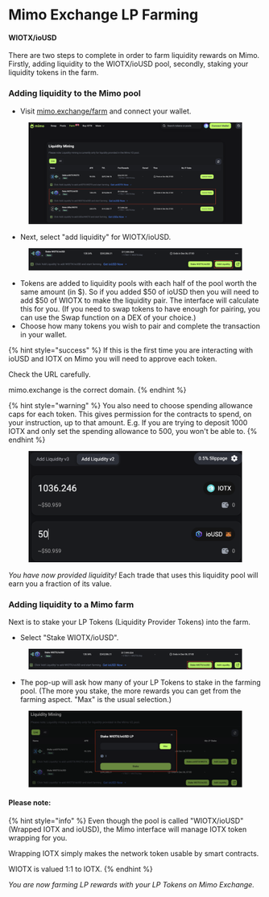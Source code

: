 # Mimo Exchange LP Farming

#### WIOTX/ioUSD

There are two steps to complete in order to farm liquidity rewards on Mimo. Firstly, adding liquidity to the WIOTX/ioUSD pool, secondly, staking your liquidity tokens in the farm.

### Adding liquidity to the Mimo pool

* Visit [mimo.exchange/farm](https://mimo.exchange/farm) and connect your wallet.

<figure><img src="../../.gitbook/assets/Screenshot 2024-11-29 at 10.40.41 (1).png" alt=""><figcaption></figcaption></figure>

* Next, select "add liquidity" for WIOTX/ioUSD.

<figure><img src="../../.gitbook/assets/Screenshot 2024-11-29 at 10.45.40.png" alt=""><figcaption></figcaption></figure>

* Tokens are added to liquidity pools with each half of the pool worth the same amount (in $). So if you added $50 of ioUSD then you will need to add $50 of WIOTX to make the liquidity pair. The interface will calculate this for you. (If you need to swap tokens to have enough for pairing, you can use the Swap function on a DEX of your choice.)
* Choose how many tokens you wish to pair and complete the transaction in your wallet.

{% hint style="success" %}
If this is the first time you are interacting with ioUSD and IOTX on Mimo you will need to approve each token.

Check the URL carefully.

mimo.exchange is the correct domain.
{% endhint %}

{% hint style="warning" %}
You also need to choose spending allowance caps for each token. This gives permission for the contracts to spend, on your instruction, up to that amount. E.g. If you are trying to deposit 1000 IOTX and only set the spending allowance to 500, you won't be able to.
{% endhint %}

<figure><img src="../../.gitbook/assets/Screenshot 2024-11-29 at 10.51.56 (2).png" alt=""><figcaption></figcaption></figure>

_You have now provided liquidity!_ Each trade that uses this liquidity pool will earn you a fraction of its value.

### Adding liquidity to a Mimo farm

Next is to stake your LP Tokens (Liquidity Provider Tokens) into the farm.

* Select "Stake WIOTX/ioUSD".

<figure><img src="../../.gitbook/assets/Screenshot 2024-11-29 at 11.02.45.png" alt=""><figcaption></figcaption></figure>

* The pop-up will ask how many of your LP Tokens to stake in the farming pool. (The more you stake, the more rewards you can get from the farming aspect. "Max" is the usual selection.)

<figure><img src="../../.gitbook/assets/Screenshot 2024-11-29 at 11.05.02.png" alt=""><figcaption></figcaption></figure>

#### Please note:

{% hint style="info" %}
Even though the pool is called "WIOTX/ioUSD" (Wrapped IOTX and ioUSD), the Mimo interface will manage IOTX token wrapping for you.

Wrapping IOTX simply makes the network token usable by smart contracts.

WIOTX is valued 1:1 to IOTX.
{% endhint %}

_You are now farming LP rewards with your LP Tokens on Mimo Exchange._
